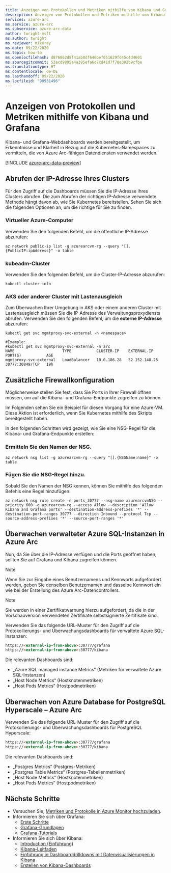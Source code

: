 ```yaml
---
title: Anzeigen von Protokollen und Metriken mithilfe von Kibana und Grafana
description: Anzeigen von Protokollen und Metriken mithilfe von Kibana und Grafana
services: azure-arc
ms.service: azure-arc
ms.subservice: azure-arc-data
author: twright-msft
ms.author: twright
ms.reviewer: mikeray
ms.date: 09/22/2020
ms.topic: how-to
ms.openlocfilehash: d876862d8f41ab8df646bef051629fd45c4d4601
ms.sourcegitcommit: 53acd9895a4a395efa6d7cd41d7f78e392b9cfbe
ms.translationtype: HT
ms.contentlocale: de-DE
ms.lasthandoff: 09/22/2020
ms.locfileid: "90931496"
---
```

# <a name="view-logs-and-metrics-using-kibana-and-grafana"></a>Anzeigen von Protokollen und Metriken mithilfe von Kibana und Grafana

Kibana- und Grafana-Webdashboards werden bereitgestellt, um Erkenntnisse und Klarheit in Bezug auf die Kubernetes-Namespaces zu vermitteln, die von Azure Arc-fähigen Datendiensten verwendet werden.

[!INCLUDE [azure-arc-data-preview](../../../includes/azure-arc-data-preview.md)]

## <a name="retrieve-the-ip-address-of-your-cluster"></a>Abrufen der IP-Adresse Ihres Clusters

Für den Zugriff auf die Dashboards müssen Sie die IP-Adresse Ihres Clusters abrufen. Die zum Abrufen der richtigen IP-Adresse verwendete Methode hängt davon ab, wie Sie Kubernetes bereitstellen. Sehen Sie sich die folgenden Optionen an, um die richtige für Sie zu finden.

### <a name="azure-virtual-machine"></a>Virtueller Azure-Computer

Verwenden Sie den folgenden Befehl, um die öffentliche IP-Adresse abzurufen:

```console
az network public-ip list -g azurearcvm-rg --query "[].{PublicIP:ipAddress}" -o table
```

### <a name="kubeadm-cluster"></a>kubeadm-Cluster

Verwenden Sie den folgenden Befehl, um die Cluster-IP-Adresse abzurufen:

```console
kubectl cluster-info
```


### <a name="aks-or-other-load-balanced-cluster"></a>AKS oder anderer Cluster mit Lastenausgleich

Zum Überwachen Ihrer Umgebung in AKS oder einem anderen Cluster mit Lastenausgleich müssen Sie die IP-Adresse des Verwaltungsproxydiensts abrufen. Verwenden Sie den folgenden Befehl, um die **externe IP-Adresse** abzurufen:

```console
kubectl get svc mgmtproxy-svc-external -n <namespace>

#Example:
#kubectl get svc mgmtproxy-svc-external -n arc
NAME                     TYPE           CLUSTER-IP    EXTERNAL-IP     PORT(S)           AGE
mgmtproxy-svc-external   LoadBalancer   10.0.186.28   52.152.148.25   30777:30849/TCP   19h
```

## <a name="additional-firewall-configuration"></a>Zusätzliche Firewallkonfiguration

Möglicherweise stellen Sie fest, dass Sie Ports in Ihrer Firewall öffnen müssen, um auf die Kibana- und Grafana-Endpunkte zugreifen zu können.

Im Folgenden sehen Sie ein Beispiel für diesen Vorgang für eine Azure-VM. Diese Aktion ist erforderlich, wenn Sie Kubernetes mithilfe des Skripts bereitgestellt haben.

In den folgenden Schritten wird gezeigt, wie Sie eine NSG-Regel für die Kibana- und Grafana-Endpunkte erstellen:

### <a name="find-the-name-of-the-nsg"></a>Ermitteln Sie den Namen der NSG.

```console
az network nsg list -g azurearcvm-rg --query "[].{NSGName:name}" -o table
```

### <a name="add-the-nsg-rule"></a>Fügen Sie die NSG-Regel hinzu.

Sobald Sie den Namen der NSG kennen, können Sie mithilfe des folgenden Befehls eine Regel hinzufügen:

```console
az network nsg rule create -n ports_30777 --nsg-name azurearcvmNSG --priority 600 -g azurearcvm-rg --access Allow --description 'Allow Kibana and Grafana ports' --destination-address-prefixes '*' --destination-port-ranges 30777 --direction Inbound --protocol Tcp --source-address-prefixes '*' --source-port-ranges '*'
```

## <a name="monitor-azure-sql-managed-instances-on-azure-arc"></a>Überwachen verwalteter Azure SQL-Instanzen in Azure Arc

Nun, da Sie über die IP-Adresse verfügen und die Ports geöffnet haben, sollten Sie auf Grafana und Kibana zugreifen können.

> [!NOTE]
>  Wenn Sie zur Eingabe eines Benutzernamens und Kennworts aufgefordert werden, geben Sie denselben Benutzernamen und dasselbe Kennwort ein wie bei der Erstellung des Azure Arc-Datencontrollers.

> [!NOTE]
>  Sie werden in einer Zertifikatwarnung hierzu aufgefordert, da die in der Vorschauversion verwendeten Zertifikate selbstsignierte Zertifikate sind.

Verwenden Sie das folgende URL-Muster für den Zugriff auf die Protokollierungs- und Überwachungsdashboards für verwaltete Azure SQL-Instanzen:

```html
https://<external-ip-from-above>:30777/grafana
https://<external-ip-from-above>:30777/kibana
```

Die relevanten Dashboards sind:

* „Azure SQL managed instance Metrics“ (Metriken für verwaltete Azure SQL-Instanzen)
* „Host Node Metrics“ (Hostknotenmetriken)
* „Host Pods Metrics“ (Hostpodmetriken)

## <a name="monitor-azure-database-for-postgresql-hyperscale---azure-arc"></a>Überwachen von Azure Database for PostgreSQL Hyperscale – Azure Arc

Verwenden Sie das folgende URL-Muster für den Zugriff auf die Protokollierungs- und Überwachungsdashboards für PostgreSQL Hyperscale:

```html
https://<external-ip-from-above>:30777/grafana
https://<external-ip-from-above>:30777/kibana
```

Die relevanten Dashboards sind:

* „Postgres Metrics“ (Postgres-Metriken)
* „Postgres Table Metrics“ (Postgres-Tabellenmetriken)
* „Host Node Metrics“ (Hostknotenmetriken)
* „Host Pods Metrics“ (Hostpodmetriken)

## <a name="next-steps"></a>Nächste Schritte
- Versuchen Sie, [Metriken und Protokolle in Azure Monitor hochzuladen](upload-metrics-and-logs-to-azure-monitor.md).
- Informieren Sie sich über Grafana:
   - [Erste Schritte](https://grafana.com/docs/grafana/latest/getting-started/getting-started)
   - [Grafana-Grundlagen](https://grafana.com/tutorials/grafana-fundamentals/#1)
   - [Grafana-Tutorials](https://grafana.com/tutorials/grafana-fundamentals/#1)
- Informieren Sie sich über Kibana:
   - [Introduction (Einführung)](https://www.elastic.co/webinars/getting-started-kibana?baymax=default&elektra=docs&storm=top-video)
   - [Kibana-Leitfaden](https://www.elastic.co/guide/en/kibana/current/index.html)
   - [Einführung in Dashboarddrilldowns mit Datenvisualisierungen in Kibana](https://www.elastic.co/webinars/dashboard-drilldowns-with-data-visualizations-in-kibana/)
   - [Erstellen von Kibana-Dashboards](https://www.elastic.co/webinars/how-to-build-kibana-dashboards/)

